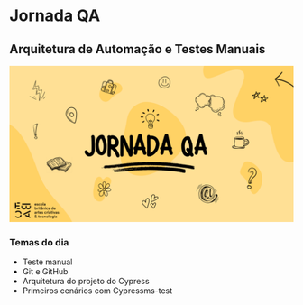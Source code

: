 # Jornada QA

## Arquitetura de Automação e Testes Manuais

![Jornada-QA](./imagens/jornada-QA.png)

### Temas do dia

- Teste manual
- Git e GitHub
- Arquitetura do projeto do Cypress
- Primeiros cenários com Cypressms-test
